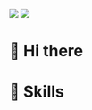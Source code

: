 <a href="https://github.com/hwanseok-dev" target="_blank"><img src="https://img.shields.io/badge/03C75A?style=flat&logo=Naver&logoColor=FFFFFF"/></a>
<a href="https://github.com/hwanseok-dev" target="_blank"><img src="https://img.shields.io/badge/email-FFFFFF?style=flat&logo=naver&logoColor=03C75A"/></a>

# 👋 Hi there

# 💪 Skills
